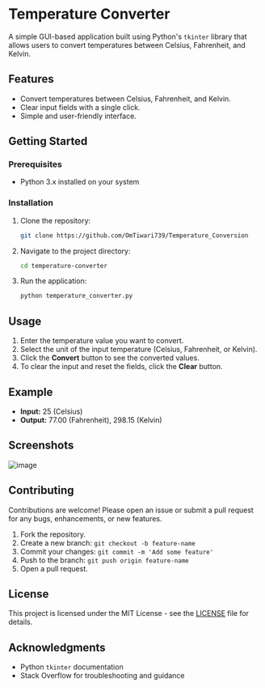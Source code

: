 # Temperature Converter

A simple GUI-based application built using Python's `tkinter` library that allows users to convert temperatures between Celsius, Fahrenheit, and Kelvin.

## Features

- Convert temperatures between Celsius, Fahrenheit, and Kelvin.
- Clear input fields with a single click.
- Simple and user-friendly interface.

## Getting Started

### Prerequisites

- Python 3.x installed on your system

### Installation

1. Clone the repository:

   ```bash
   git clone https://github.com/OmTiwari739/Temperature_Conversion
   ```

2. Navigate to the project directory:

   ```bash
   cd temperature-converter
   ```

3. Run the application:

   ```bash
   python temperature_converter.py
   ```

## Usage

1. Enter the temperature value you want to convert.
2. Select the unit of the input temperature (Celsius, Fahrenheit, or Kelvin).
3. Click the **Convert** button to see the converted values.
4. To clear the input and reset the fields, click the **Clear** button.

## Example

- **Input:** 25 (Celsius)
- **Output:** 77.00 (Fahrenheit), 298.15 (Kelvin)

## Screenshots

![image](https://github.com/user-attachments/assets/f2a7c89b-4924-406e-b842-2674c21aa8e0)

 
## Contributing

Contributions are welcome! Please open an issue or submit a pull request for any bugs, enhancements, or new features.

1. Fork the repository.
2. Create a new branch: `git checkout -b feature-name`
3. Commit your changes: `git commit -m 'Add some feature'`
4. Push to the branch: `git push origin feature-name`
5. Open a pull request.

## License

This project is licensed under the MIT License - see the [LICENSE](LICENSE) file for details.

## Acknowledgments

- Python `tkinter` documentation
- Stack Overflow for troubleshooting and guidance
